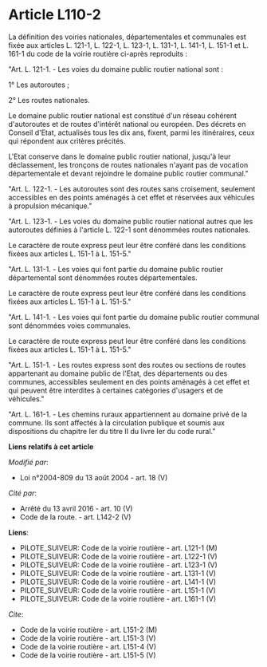 # Article L110-2

La définition des voiries nationales, départementales et communales est fixée aux articles L. 121-1, L. 122-1, L. 123-1, L.
131-1, L. 141-1, L. 151-1 et L. 161-1 du code de la voirie routière ci-après reproduits :

"Art. L. 121-1. - Les voies du domaine public routier national sont : 

1° Les autoroutes ; 

2° Les routes nationales. 

Le domaine public routier national est constitué d'un réseau cohérent d'autoroutes et de routes d'intérêt national ou
européen. Des décrets en Conseil d'Etat, actualisés tous les dix ans, fixent, parmi les itinéraires, ceux qui répondent aux
critères précités. 

L'Etat conserve dans le domaine public routier national, jusqu'à leur déclassement, les tronçons de routes nationales n'ayant
pas de vocation départementale et devant rejoindre le domaine public routier communal."

"Art. L. 122-1. - Les autoroutes sont des routes sans croisement, seulement accessibles en des points aménagés à cet effet et
réservées aux véhicules à propulsion mécanique."

"Art. L. 123-1. - Les voies du domaine public routier national autres que les autoroutes définies à l'article L. 122-1 sont
dénommées routes nationales.

Le caractère de route express peut leur être conféré dans les conditions fixées aux articles L. 151-1 à L. 151-5."

"Art. L. 131-1. - Les voies qui font partie du domaine public routier départemental sont dénommées routes départementales.

Le caractère de route express peut leur être conféré dans les conditions fixées aux articles L. 151-1 à L. 151-5."

"Art. L. 141-1. - Les voies qui font partie du domaine public routier communal sont dénommées voies communales.

Le caractère de route express peut leur être conféré dans les conditions fixées aux articles L. 151-1 à L. 151-5."

"Art. L. 151-1. - Les routes express sont des routes ou sections de routes appartenant au domaine public de l'Etat, des
départements ou des communes, accessibles seulement en des points aménagés à cet effet et qui peuvent être interdites à
certaines catégories d'usagers et de véhicules."

"Art. L. 161-1. - Les chemins ruraux appartiennent au domaine privé de la commune. Ils sont affectés à la circulation
publique et soumis aux dispositions du chapitre Ier du titre II du livre Ier du code rural."

**Liens relatifs à cet article**

_Modifié par_:

  - Loi n°2004-809 du 13 août 2004 - art. 18 (V)

_Cité par_:

  - Arrêté du 13 avril 2016 - art. 10 (V)
  - Code de la route. - art. L142-2 (V)

**Liens**:

  - PILOTE_SUIVEUR: Code de la voirie routière - art. L121-1 (M)
  - PILOTE_SUIVEUR: Code de la voirie routière - art. L122-1 (V)
  - PILOTE_SUIVEUR: Code de la voirie routière - art. L123-1 (V)
  - PILOTE_SUIVEUR: Code de la voirie routière - art. L131-1 (V)
  - PILOTE_SUIVEUR: Code de la voirie routière - art. L141-1 (V)
  - PILOTE_SUIVEUR: Code de la voirie routière - art. L151-1 (V)
  - PILOTE_SUIVEUR: Code de la voirie routière - art. L161-1 (V)

_Cite_:

  - Code de la voirie routière - art. L151-2 (M)
  - Code de la voirie routière - art. L151-3 (V)
  - Code de la voirie routière - art. L151-4 (V)
  - Code de la voirie routière - art. L151-5 (V)
